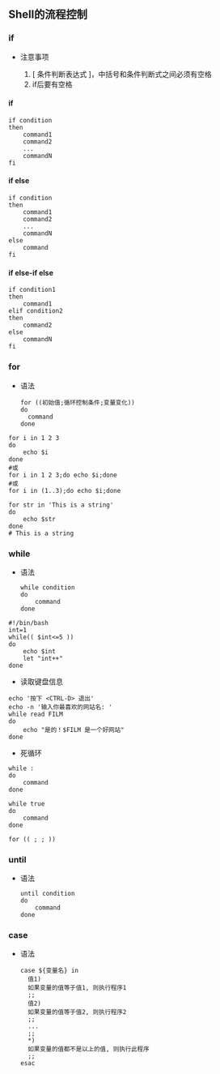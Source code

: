 ## **Shell的流程控制**

### if

- 注意事项

  1. [ 条件判断表达式 ]，中括号和条件判断式之间必须有空格
  2. if后要有空格


#### if

```shell
if condition
then
    command1 
    command2
    ...
    commandN 
fi
```

#### if else

```shell
if condition
then
    command1 
    command2
    ...
    commandN
else
    command
fi
```

#### if else-if else

```shell
if condition1
then
    command1
elif condition2 
then 
    command2
else
    commandN
fi
```

### for

- 语法

  ```shell
  for ((初始值;循环控制条件;变量变化))
  do
  	command
  done
  ```

```shell
for i in 1 2 3
do
	echo $i
done
#或
for i in 1 2 3;do echo $i;done
#或
for i in (1..3);do echo $i;done
```

```shell
for str in 'This is a string'
do
    echo $str
done
# This is a string
```

### while

- 语法

  ```shell
  while condition
  do
      command
  done
  ```

```shell
#!/bin/bash
int=1
while(( $int<=5 ))
do
    echo $int
    let "int++"
done
```

- 读取键盘信息

```shell
echo '按下 <CTRL-D> 退出'
echo -n '输入你最喜欢的网站名: '
while read FILM
do
    echo "是的！$FILM 是一个好网站"
done
```

- 死循环

```shell
while :
do
    command
done
```

```shell
while true
do
    command
done
```

```shell
for (( ; ; ))
```

### until

- 语法

  ```shell
  until condition
  do
      command
  done
  ```

### case

- 语法

  ```shell
  case ${变量名} in
  	值1)
  	如果变量的值等于值1, 则执行程序1
  	;;
  	值2)
  	如果变量的值等于值2, 则执行程序2
  	;;
  	...
  	;;
  	*)
  	如果变量的值都不是以上的值, 则执行此程序
  	;;
  esac
  ```

  
